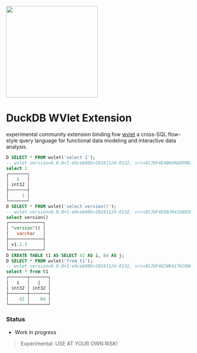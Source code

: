 <img src="https://github.com/user-attachments/assets/46a5c546-7e9b-42c7-87f4-bc8defe674e0" width=250 />

# DuckDB WVlet Extension
experimental community extension binding fow [wvlet](https://wvlet.org/) a cross-SQL flow-style query language for functional data modeling and interactive data analysis. 

```sql
D SELECT * FROM wvlet('select 1');
-- wvlet version=0.0.0+1-e9ceb08b+20241124-0132, src=01JDF4E4BK6RA89RB7RTN4V0NV.wv:1
select 1
┌───────┐
│   1   │
│ int32 │
├───────┤
│     1 │
└───────┘
D SELECT * FROM wvlet('select version()');
-- wvlet version=0.0.0+1-e9ceb08b+20241124-0132, src=01JDF4E6NJ94JG6D5K95REX3S2.wv:1
select version() 
┌─────────────┐
│ "version"() │
│   varchar   │
├─────────────┤
│ v1.1.3      │
└─────────────┘
D CREATE TABLE t1 AS SELECT 42 AS i, 84 AS j;
D SELECT * FROM wvlet('from t1');
-- wvlet version=0.0.0+1-e9ceb08b+20241124-0132, src=01JDF4ECWR417HJQNG1GSHCGH0.wv:1
select * from t1
┌───────┬───────┐
│   i   │   j   │
│ int32 │ int32 │
├───────┼───────┤
│    42 │    84 │
└───────┴───────┘

```


### Status

- Work in progress

> Experimental: USE AT YOUR OWN RISK!
